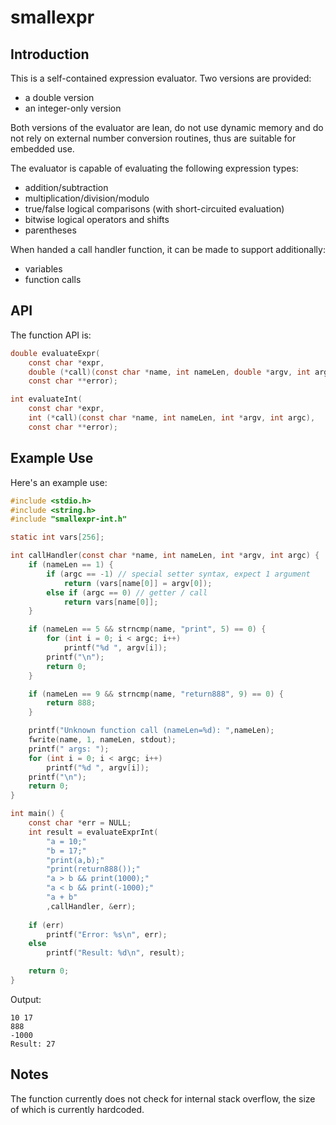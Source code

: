 # smallexpr

## Introduction

This is a self-contained expression evaluator. Two versions are provided:
 - a double version
 - an integer-only version
 
Both versions of the evaluator are lean, do not use dynamic memory and do not rely on external number conversion routines, thus are suitable for embedded use.

The evaluator is capable of evaluating the following expression types:
 - addition/subtraction
 - multiplication/division/modulo
 - true/false logical comparisons (with short-circuited evaluation)
 - bitwise logical operators and shifts
 - parentheses

When handed a call handler function, it can be made to support additionally: 
 - variables
 - function calls


## API

The function API is:

```C
double evaluateExpr(
    const char *expr,
    double (*call)(const char *name, int nameLen, double *argv, int argc),
    const char **error);

int evaluateInt(
    const char *expr,
    int (*call)(const char *name, int nameLen, int *argv, int argc),
    const char **error);
```

## Example Use
Here's an example use:

```C
#include <stdio.h>
#include <string.h>
#include "smallexpr-int.h"

static int vars[256];

int callHandler(const char *name, int nameLen, int *argv, int argc) {    
    if (nameLen == 1) {
        if (argc == -1) // special setter syntax, expect 1 argument
            return (vars[name[0]] = argv[0]);
        else if (argc == 0) // getter / call
            return vars[name[0]];
    }

    if (nameLen == 5 && strncmp(name, "print", 5) == 0) {
        for (int i = 0; i < argc; i++)
            printf("%d ", argv[i]);
        printf("\n");
        return 0;
    }

    if (nameLen == 9 && strncmp(name, "return888", 9) == 0) {
        return 888;
    }

    printf("Unknown function call (nameLen=%d): ",nameLen);
    fwrite(name, 1, nameLen, stdout);
    printf(" args: ");
    for (int i = 0; i < argc; i++)
        printf("%d ", argv[i]);
    printf("\n");
    return 0;
}

int main() {
    const char *err = NULL;
    int result = evaluateExprInt(
        "a = 10;"
        "b = 17;"
        "print(a,b);"
        "print(return888());"
        "a > b && print(1000);"
        "a < b && print(-1000);"
        "a + b"
        ,callHandler, &err);
    
    if (err)
        printf("Error: %s\n", err);
    else
        printf("Result: %d\n", result);

    return 0;
}
```

Output:
```
10 17 
888 
-1000 
Result: 27
```

## Notes

The function currently does not check for internal stack overflow, the size of which is currently hardcoded.
